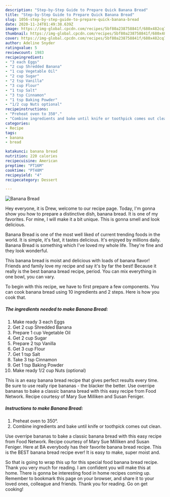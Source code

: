 ```yaml
---
description: "Step-by-Step Guide to Prepare Quick Banana Bread"
title: "Step-by-Step Guide to Prepare Quick Banana Bread"
slug: 1056-step-by-step-guide-to-prepare-quick-banana-bread
date: 2020-11-24T01:49:38.639Z
image: https://img-global.cpcdn.com/recipes/5bf80a238758841f/680x482cq70/banana-bread-recipe-main-photo.jpg
thumbnail: https://img-global.cpcdn.com/recipes/5bf80a238758841f/680x482cq70/banana-bread-recipe-main-photo.jpg
cover: https://img-global.cpcdn.com/recipes/5bf80a238758841f/680x482cq70/banana-bread-recipe-main-photo.jpg
author: Adeline Snyder
ratingvalue: 5
reviewcount: 1983
recipeingredient:
- "3 each Eggs"
- "2 cup Shredded Banana"
- "1 cup Vegetable Oil"
- "2 cup Sugar"
- "2 tsp Vanilla"
- "3 cup Flour"
- "1 tsp Salt"
- "3 tsp Cinnamon"
- "1 tsp Baking Powder"
- "1/2 cup Nuts optional"
recipeinstructions:
- "Preheat oven to 350°."
- "Combine ingredients and bake until knife or toothpick comes out clean."
categories:
- Recipe
tags:
- banana
- bread

katakunci: banana bread 
nutrition: 220 calories
recipecuisine: American
preptime: "PT16M"
cooktime: "PT48M"
recipeyield: "4"
recipecategory: Dessert

---
```



![Banana Bread](https://img-global.cpcdn.com/recipes/5bf80a238758841f/680x482cq70/banana-bread-recipe-main-photo.jpg)

Hey everyone, it is Drew, welcome to our recipe page. Today, I'm gonna show you how to prepare a distinctive dish, banana bread. It is one of my favorites. For mine, I will make it a bit unique. This is gonna smell and look delicious.

Banana Bread is one of the most well liked of current trending foods in the world. It is simple, it's fast, it tastes delicious. It's enjoyed by millions daily. Banana Bread is something which I've loved my whole life. They're fine and they look wonderful.

This banana bread is moist and delicious with loads of banana flavor! Friends and family love my recipe and say it&#39;s by far the best! Because it really is the best banana bread recipe, period. You can mix everything in one bowl, you can vary.


To begin with this recipe, we have to first prepare a few components. You can cook banana bread using 10 ingredients and 2 steps. Here is how you cook that.

<!--inarticleads1-->

##### The ingredients needed to make Banana Bread:

1. Make ready 3 each Eggs
1. Get 2 cup Shredded Banana
1. Prepare 1 cup Vegetable Oil
1. Get 2 cup Sugar
1. Prepare 2 tsp Vanilla
1. Get 3 cup Flour
1. Get 1 tsp Salt
1. Take 3 tsp Cinnamon
1. Get 1 tsp Baking Powder
1. Make ready 1/2 cup Nuts (optional)


This is an easy banana bread recipe that gives perfect results every time. Be sure to use really ripe bananas - the blacker the better. Use overripe bananas to bake a classic banana bread with this easy recipe from Food Network. Recipe courtesy of Mary Sue Milliken and Susan Feniger. 

<!--inarticleads2-->

##### Instructions to make Banana Bread:

1. Preheat oven to 350°.
1. Combine ingredients and bake until knife or toothpick comes out clean.


Use overripe bananas to bake a classic banana bread with this easy recipe from Food Network. Recipe courtesy of Mary Sue Milliken and Susan Feniger. Here at BA everybody has their favorite banana bread recipe. This is the BEST banana bread recipe ever! It is easy to make, super moist and. 

So that is going to wrap this up for this special food banana bread recipe. Thank you very much for reading. I am confident you will make this at home. There is gonna be interesting food in home recipes coming up. Remember to bookmark this page on your browser, and share it to your loved ones, colleague and friends. Thank you for reading. Go on get cooking!
